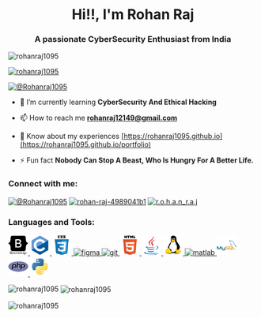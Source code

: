 <h1 align="center">Hi!!, I'm Rohan Raj</h1>
<h3 align="center">A passionate CyberSecurity Enthusiast from India</h3>

<p align="left"> <img src="https://komarev.com/ghpvc/?username=rohanraj1095&label=Profile%20views&color=0e75b6&style=flat" alt="rohanraj1095" /> </p>

<p align="left"> <a href="https://github.com/ryo-ma/github-profile-trophy"><img src="https://github-profile-trophy.vercel.app/?username=rohanraj1095" alt="rohanraj1095" /></a> </p>

<p align="left"> <a href="https://twitter.com/@Rohanraj1095" target="blank"><img src="https://img.shields.io/twitter/follow/@Rohanraj1095?logo=twitter&style=for-the-badge" alt="@Rohanraj1095" /></a> </p>

- 🌱 I’m currently learning **CyberSecurity And Ethical Hacking**

- 📫 How to reach me **rohanraj12149@gmail.com**

- 📄 Know about my experiences [https://rohanraj1095.github.io](https://rohanraj1095.github.io/portfolio)

- ⚡ Fun fact **Nobody Can Stop A Beast, Who Is Hungry For A Better Life.**

<h3 align="left">Connect with me:</h3>
<p align="left">
<a href="https://twitter.com/@Rohanraj1095" target="blank"><img align="center" src="https://raw.githubusercontent.com/rahuldkjain/github-profile-readme-generator/master/src/images/icons/Social/twitter.svg" alt="@Rohanraj1095" height="30" width="40" /></a>
<a href="https://linkedin.com/in/rohan-raj-4989041b1" target="blank"><img align="center" src="https://raw.githubusercontent.com/rahuldkjain/github-profile-readme-generator/master/src/images/icons/Social/linked-in-alt.svg" alt="rohan-raj-4989041b1" height="30" width="40" /></a>
<a href="https://instagram.com/r.o.h.a.n_r.a.j" target="blank"><img align="center" src="https://raw.githubusercontent.com/rahuldkjain/github-profile-readme-generator/master/src/images/icons/Social/instagram.svg" alt="r.o.h.a.n_r.a.j" height="30" width="40" /></a>
</p>

<h3 align="left">Languages and Tools:</h3>
<p align="left"> <a href="https://getbootstrap.com" target="_blank"> <img src="https://raw.githubusercontent.com/devicons/devicon/master/icons/bootstrap/bootstrap-plain-wordmark.svg" alt="bootstrap" width="40" height="40"/> </a> <a href="https://www.cprogramming.com/" target="_blank"> <img src="https://raw.githubusercontent.com/devicons/devicon/master/icons/c/c-original.svg" alt="c" width="40" height="40"/> </a> <a href="https://www.w3schools.com/css/" target="_blank"> <img src="https://raw.githubusercontent.com/devicons/devicon/master/icons/css3/css3-original-wordmark.svg" alt="css3" width="40" height="40"/> </a> <a href="https://www.figma.com/" target="_blank"> <img src="https://www.vectorlogo.zone/logos/figma/figma-icon.svg" alt="figma" width="40" height="40"/> </a> <a href="https://git-scm.com/" target="_blank"> <img src="https://www.vectorlogo.zone/logos/git-scm/git-scm-icon.svg" alt="git" width="40" height="40"/> </a> <a href="https://www.w3.org/html/" target="_blank"> <img src="https://raw.githubusercontent.com/devicons/devicon/master/icons/html5/html5-original-wordmark.svg" alt="html5" width="40" height="40"/> </a> <a href="https://www.java.com" target="_blank"> <img src="https://raw.githubusercontent.com/devicons/devicon/master/icons/java/java-original.svg" alt="java" width="40" height="40"/> </a> <a href="https://www.linux.org/" target="_blank"> <img src="https://raw.githubusercontent.com/devicons/devicon/master/icons/linux/linux-original.svg" alt="linux" width="40" height="40"/> </a> <a href="https://www.mathworks.com/" target="_blank"> <img src="https://upload.wikimedia.org/wikipedia/commons/2/21/Matlab_Logo.png" alt="matlab" width="40" height="40"/> </a> <a href="https://www.mysql.com/" target="_blank"> <img src="https://raw.githubusercontent.com/devicons/devicon/master/icons/mysql/mysql-original-wordmark.svg" alt="mysql" width="40" height="40"/> </a> <a href="https://www.php.net" target="_blank"> <img src="https://raw.githubusercontent.com/devicons/devicon/master/icons/php/php-original.svg" alt="php" width="40" height="40"/> </a> <a href="https://www.python.org" target="_blank"> <img src="https://raw.githubusercontent.com/devicons/devicon/master/icons/python/python-original.svg" alt="python" width="40" height="40"/> </a> </p>

<p><img align="left" src="https://github-readme-stats.vercel.app/api/top-langs?username=rohanraj1095&show_icons=true&locale=en&layout=compact" alt="rohanraj1095" /></p>

<p>&nbsp;<img align="center" src="https://github-readme-stats.vercel.app/api?username=rohanraj1095&show_icons=true&locale=en" alt="rohanraj1095" /></p>

<p><img align="center" src="https://github-readme-streak-stats.herokuapp.com/?user=rohanraj1095&" alt="rohanraj1095" /></p>
